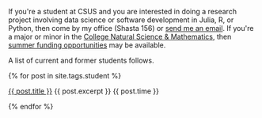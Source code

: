 ---
---

If you're a student at CSUS and you are interested in doing a research project involving data science or software development in Julia, R, or Python, then come by my office (Shasta 156) or [send me an email](mailto:fitzgerald@csus.edu).
If you're a major or minor in the [College Natural Science & Mathematics](https://www.csus.edu/college/natural-sciences-mathematics/), then [summer funding opportunities](https://www.csus.edu/college/natural-sciences-mathematics/research/sure-award.html) may be available.

A list of current and former students follows.


<!--
Can't figure it out, and don't have time.
https://stackoverflow.com/questions/31918354/stop-floating-with-the-end-of-a-tag/31918440
.floatBlock:after {
    display: block;
    content: " ";
    clear: both;
    height: 0;
}
-->

{% for post in site.tags.student %}
<div class="floatBlock">
  <p>
  <a href="{{ post.url | relative_url }}">{{ post.title }}</a>
  {{ post.excerpt }}
  {{ post.time }}
  </p>
</div>
{% endfor %}
